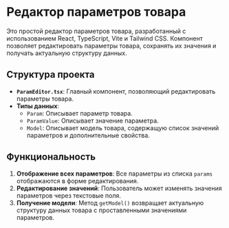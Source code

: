 
# Редактор параметров товара

Это простой редактор параметров товара, разработанный с использованием React, TypeScript, Vite и Tailwind CSS. Компонент позволяет редактировать параметры товара, сохранять их значения и получать актуальную структуру данных.

## Структура проекта

- **`ParamEditor.tsx`**: Главный компонент, позволяющий редактировать параметры товара.
- **Типы данных**:
  - `Param`: Описывает параметр товара.
  - `ParamValue`: Описывает значение параметра.
  - `Model`: Описывает модель товара, содержащую список значений параметров и дополнительные свойства.

## Функциональность

1. **Отображение всех параметров**: Все параметры из списка `params` отображаются в форме редактирования.
2. **Редактирование значений**: Пользователь может изменять значения параметров через текстовые поля.
3. **Получение модели**: Метод `getModel()` возвращает актуальную структуру данных товара с проставленными значениями параметров.
